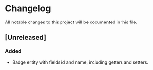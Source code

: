 # Changelog

All notable changes to this project will be documented in this file.

## [Unreleased]

### Added
- Badge entity with fields id and name, including getters and setters.

